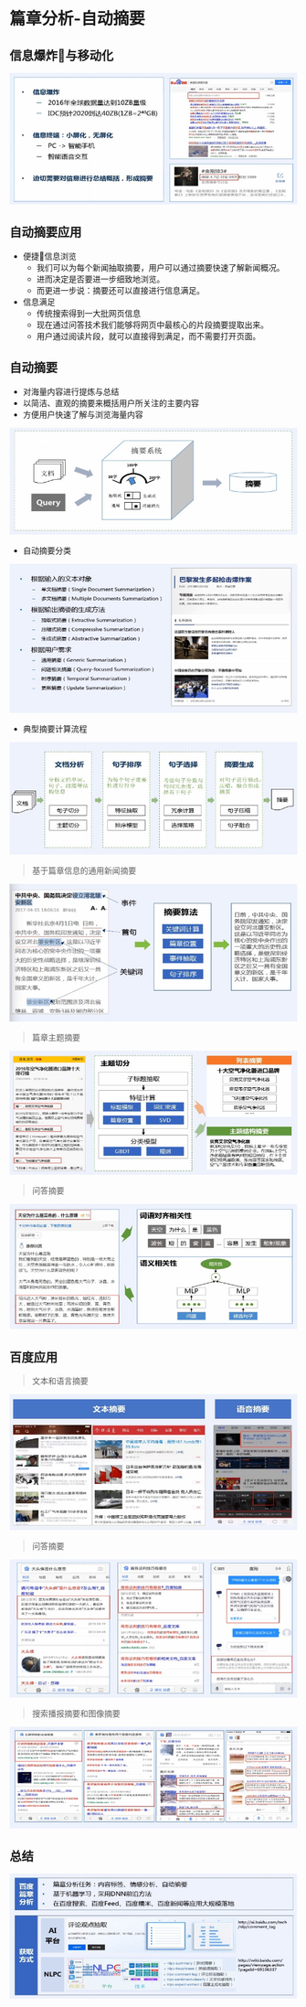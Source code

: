 # 篇章分析-自动摘要

## 信息爆炸与移动化

![信息爆炸与移动化](/images/nlp/3.4.篇章分析-自动摘要/信息爆炸与移动化.jpg)

## 自动摘要应用

* 便捷信息浏览
    * 我们可以为每个新闻抽取摘要，用户可以通过摘要快速了解新闻概况。
    * 进而决定是否要进一步细致地浏览。
    * 而更进一步说：摘要还可以直接进行信息满足。
* 信息满足
    * 传统搜索得到一大批网页信息
    * 现在通过问答技术我们能够将网页中最核心的片段摘要提取出来。
    * 用户通过阅读片段，就可以直接得到满足，而不需要打开页面。

## 自动摘要

* 对海量内容进行提炼与总结
* 以简洁、直观的摘要来概括用户所关注的主要内容
* 方便用户快速了解与浏览海量内容

![摘要系统](/images/nlp/3.4.篇章分析-自动摘要/摘要系统.jpg)

* 自动摘要分类

![自动摘要分类](/images/nlp/3.4.篇章分析-自动摘要/自动摘要分类.jpg)

* 典型摘要计算流程

![典型摘要计算流程](/images/nlp/3.4.篇章分析-自动摘要/典型摘要计算流程.jpg)

> 基于篇章信息的通用新闻摘要

![基于篇章信息的通用新闻摘要](/images/nlp/3.4.篇章分析-自动摘要/基于篇章信息的通用新闻摘要.jpg)

> 篇章主题摘要

![篇章主题摘要](/images/nlp/3.4.篇章分析-自动摘要/篇章主题摘要.jpg)

> 问答摘要

![问答摘要](/images/nlp/3.4.篇章分析-自动摘要/问答摘要.jpg)

## 百度应用

> 文本和语言摘要

![百度应用文本和语言摘要](/images/nlp/3.4.篇章分析-自动摘要/百度应用文本和语言摘要.jpg)

> 问答摘要

![百度应用问答摘要](/images/nlp/3.4.篇章分析-自动摘要/百度应用问答摘要.jpg)

> 搜索播报摘要和图像摘要

![百度应用搜索播报摘要和图像摘要](/images/nlp/3.4.篇章分析-自动摘要/百度应用搜索播报摘要和图像摘要.jpg)

## 总结

![总结](/images/nlp/3.4.篇章分析-自动摘要/总结.jpg)
